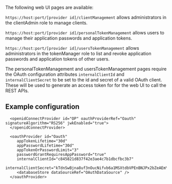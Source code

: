 
The following web UI pages are available:

```https://host:port/[provider id]/clientManagement``` allows administrators in the clientAdmin role to manage clients.


```https://host:port/[provider id]/personalTokenManagement``` allows users to manage their application passwords and application tokens.

```https://host:port/[provider id]/usersTokenManagement``` allows administrators in the tokenManager role to list and revoke application passwords and application tokens of other users. 

The personalTokenManagement and usersTokenManagement pages require the OAuth configuration attributes ```internalClientId``` and ```internalClientSecret``` to be set to the id and secret of a valid OAuth client. These will be used to generate an access token for for the web UI  to call the REST APIs. 

 ## Example configuration 
  ```
    <openidConnectProvider id="OP" oauthProviderRef="Oauth"  signatureAlgorithm="RS256" jwkEnabled="true">
    </openidConnectProvider>
    
    <oauthProvider id="Oauth" 
       appTokenLifetime="30d" 
       appPasswordLifetime="30d"
       appTokenOrPasswordLimit="3" 
       passwordGrantRequiresAppPassword="true"
       internalClientId="c845821d837f42e3ae4c7b1dbcfbc3b7"
       internalClientSecret="kTdnSwBjna8uf3nOucNifvb6a1MSXtdbVPEnBNJPx2bZeAEmYk7sbaTKmDqy">
       <databaseStore dataSourceRef="OAuthDataSource" />
    </oauthProvider>

  ```
